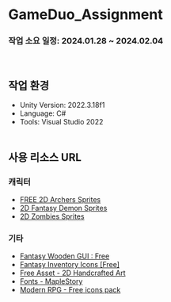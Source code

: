 # GameDuo_Assignment
### 작업 소요 일정: 2024.01.28 ~ 2024.02.04
<br/>

## 작업 환경
- Unity Version: 2022.3.18f1
- Language: C#
- Tools: Visual Studio 2022
<br/><br/>

## 사용 리소스 URL
### 캐릭터
- [FREE 2D Archers Sprites](https://assetstore.unity.com/packages/2d/characters/free-2d-archers-sprites-18748)
- [2D Fantasy Demon Sprites](https://assetstore.unity.com/packages/2d/characters/2d-fantasy-demon-sprites-63159)
- [2D Zombies Sprites](https://assetstore.unity.com/packages/2d/characters/2d-zombies-sprites-18754)

### 기타
- [Fantasy Wooden GUI : Free](https://assetstore.unity.com/packages/2d/gui/fantasy-wooden-gui-free-103811)
- [Fantasy Inventory Icons [Free]](https://assetstore.unity.com/packages/2d/gui/icons/fantasy-inventory-icons-free-143805)
- [Free Asset - 2D Handcrafted Art](https://assetstore.unity.com/packages/2d/environments/free-asset-2d-handcrafted-art-117049)
- [Fonts - MapleStory](https://maplestory.nexon.com/Media/Font)
- [Modern RPG - Free icons pack](https://assetstore.unity.com/packages/2d/gui/icons/modern-rpg-free-icons-pack-264706)